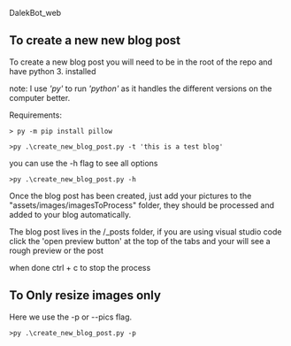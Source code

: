 DalekBot_web

## To create a new new blog post

To create a new blog post you will need to  be in the root of the repo and have python 3. installed

note: I use  _'py'_ to run _'python'_ as it handles the different versions on the computer better.

Requirements:
```
> py -m pip install pillow
```


```
>py .\create_new_blog_post.py -t 'this is a test blog'
```
you can use the -h flag to see all options
```
>py .\create_new_blog_post.py -h
```

Once the blog post has been created, just add your pictures to the "assets/images/imagesToProcess" folder, they should
be processed and added to your blog automatically.

The blog post lives in the /_posts folder, if you are using visual studio code click the 'open preview button' at the top of the tabs and your will see a rough preview or the post

when done ctrl + c to stop the process

## To Only resize images only
Here we use the -p or --pics flag.

```
>py .\create_new_blog_post.py -p 
```


